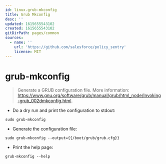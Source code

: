 ```yaml
---
id: linux.grub-mkconfig
title: Grub Mkconfig
desc: ''
updated: 1615655543102
created: 1615655543102
gitDirPath: pages/common
sources:
  - name: ''
    url: 'https://github.com/salesforce/policy_sentry'
    license: MIT
---
```

# grub-mkconfig

> Generate a GRUB configuration file.
> More information: <https://www.gnu.org/software/grub/manual/grub/html_node/Invoking-grub_002dmkconfig.html>.

- Do a dry run and print the configuration to stdout:

`sudo grub-mkconfig`

- Generate the configuration file:

`sudo grub-mkconfig --output={{/boot/grub/grub.cfg}}`

- Print the help page:

`grub-mkconfig --help`

